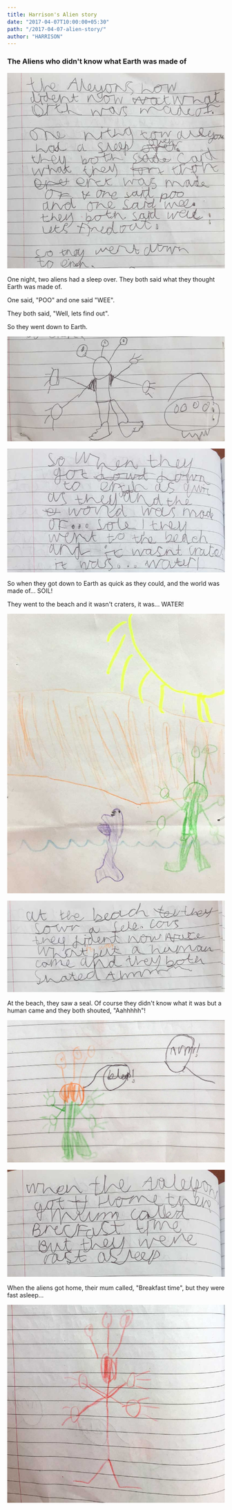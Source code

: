```yaml
---
title: Harrison's Alien story
date: "2017-04-07T10:00:00+05:30"
path: "/2017-04-07-alien-story/"
author: "HARRISON"
---
```


### The Aliens who didn't know what Earth was made of

![Alien_1](./snippet.jpg)

One night, two aliens had a sleep over. They both said what they thought Earth was made of.

One said, "POO" and one said "WEE".

They both said, "Well, lets find out".

So they went down to Earth.

![Alien_2](./2.jpg)

![Alien_3](./3.jpg)

So when they got down to Earth as quick as they could, and the world was made of... SOIL!

They went to the beach and it wasn't craters, it was... WATER!

![Alien_4](./4.jpg)

![Alien_5](./5.jpg)

At the beach, they saw a seal. Of course they didn't know what it was but a human came and they both shouted, "Aahhhhh"!

![Alien_6](./6.jpg)

![Alien_7](./7.jpg)

When the aliens got home, their mum called, "Breakfast time", but they were fast asleep...

![Alien_8](./8.jpg)
